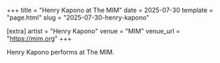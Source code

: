 +++
title = "Henry Kapono at The MIM"
date = 2025-07-30
template = "page.html"
slug = "2025-07-30-henry-kapono"

[extra]
artist = "Henry Kapono"
venue = "MIM"
venue_url = "https://mim.org"
+++

Henry Kapono performs at The MIM.
